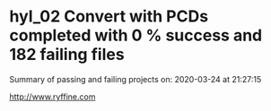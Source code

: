 # hyl_02 Convert with PCDs completed with 0 % success and 182 failing files

Summary of passing and failing projects on: 2020-03-24 at 21:27:15

http://www.ryffine.com
